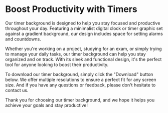<!--font:Poppins-->

# Boost Productivity with Timers

Our timer background is designed to help you stay focused and productive throughout your day. Featuring a minimalist digital clock or timer graphic set against a gradient background, our design includes space for setting alarms and countdowns.

Whether you're working on a project, studying for an exam, or simply trying to manage your daily tasks, our timer background can help you stay organized and on track. With its sleek and functional design, it's the perfect tool for anyone looking to boost their productivity.

To download our timer background, simply click the "Download" button below. We offer multiple resolutions to ensure a perfect fit for any screen size. And if you have any questions or feedback, please don't hesitate to contact us.

Thank you for choosing our timer background, and we hope it helps you achieve your goals and stay productive!

<!--

Write me markdown content of website with wallpaper:

"A wallpaper featuring a simple graphic of a digital clock or timer, with space for setting alarms and countdowns, set against a gradient background."

The header of the page should not be copy of the text but rather a real content of the website which is using this wallpaper.


---


# Timer Wallpaper

Welcome to our website featuring a sleek and functional wallpaper design! Our wallpaper features a minimalist digital clock or timer graphic, with space for setting alarms and countdowns. The design is set against a gradient background, adding a touch of color and style to your desktop.

Whether you're looking to stay on schedule during a busy workday, or simply want to add some visual interest to your computer screen, our timer wallpaper is the perfect choice. With its clean and modern design, it's both practical and aesthetically pleasing.

To download our wallpaper, simply click the "Download" button below. We offer multiple resolutions to ensure a perfect fit for any screen size. And if you have any questions or feedback, please don't hesitate to contact us.

Thank you for choosing our timer wallpaper, and we hope you enjoy using it as much as we do!


---


Heading should not include word "wallpaper". The website should not be about the wallpaper itself, wallpaper is just a related background, rewrite whole content.


---


# Boost Your Productivity with Our Timer Background

Looking for a way to stay focused and on track during your workday? Our timer background is the perfect solution. Featuring a sleek digital clock or timer graphic, our design includes space for setting alarms and countdowns, all set against a gradient background that adds a touch of style to your desktop.

With its minimalist design and functional features, our timer background is ideal for anyone who wants to boost their productivity and stay organized. Whether you're working on a deadline, trying to juggle multiple tasks, or simply want to make the most of your time, our timer background can help you stay on schedule and achieve your goals.

To download our timer background, simply click the "Download" button below. We offer multiple resolutions to ensure a perfect fit for any screen size. And if you have any questions or feedback, please don't hesitate to contact us.

Thank you for choosing our timer background, and we hope it helps you stay focused and productive!


---


Heading is too long, rewrite whole content.


---


# Stay Focused and Productive with Our Timer Background

Our timer background is the perfect tool to help you stay on track and make the most of your time. With a sleek digital clock or timer graphic, our design includes space for setting alarms and countdowns against a gradient background that adds a touch of style to your desktop.

Whether you're working on a project, studying for an exam, or simply trying to manage your day-to-day tasks, our timer background can help you stay organized and focused. With its minimalist design and functional features, it's the ideal solution for anyone looking to boost their productivity.

To download our timer background, simply click the "Download" button below. We offer multiple resolutions to ensure a perfect fit for any screen size. And if you have any questions or feedback, please don't hesitate to contact us.

Thank you for choosing our timer background, and we hope it helps you achieve your goals and stay productive!


---


Heading is too long, rewrite whole content.


---


# Boost Productivity with a Sleek Timer Background

Our timer background is designed to help you stay focused and productive throughout your day. Featuring a minimalist digital clock or timer graphic set against a gradient background, our design includes space for setting alarms and countdowns.

Whether you're working on a project, studying for an exam, or simply trying to manage your daily tasks, our timer background can help you stay organized and on track. With its sleek and functional design, it's the perfect tool for anyone looking to boost their productivity.

To download our timer background, simply click the "Download" button below. We offer multiple resolutions to ensure a perfect fit for any screen size. And if you have any questions or feedback, please don't hesitate to contact us.

Thank you for choosing our timer background, and we hope it helps you achieve your goals and stay productive!


---


Write me a Google font which is best fitting for the website.

Pick from the list:
- Great Vibes
- Playfair Display
- Orbitron
- Lobster
- Alegreya
- Open Sans
- Barlow Condensed
- Poppins
- Dancing Script
- Raleway
- Exo 2
- Futura
- Montserrat
- Lato
- IBM Plex Sans
- Inter
- Roboto


Write just the font name nothing else.


---


Poppins

-->
